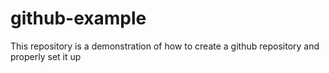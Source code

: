 # github-example
This repository is a demonstration of how to create  a github repository and properly set it up
